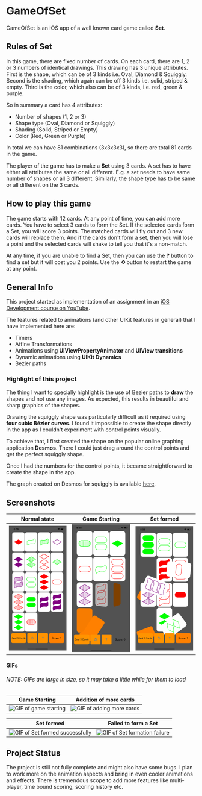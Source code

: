 # GameOfSet
GameOfSet is an iOS app of a well known card game called __Set__.

## Rules of Set
In this game, there are fixed number of cards. On each card, there are 1, 2 or 3 numbers of identical drawings. This drawing has 3 unique attributes. First is the shape, which can be of 3 kinds i.e. Oval, Diamond & Squiggly. Second is the shading, which again can be off 3 kinds i.e. solid, striped & empty. Third is the color, which also can be of 3 kinds, i.e. red, green & purple.

So in summary a card has 4 attributes:
* Number of shapes (1, 2 or 3)
* Shape type (Oval, Diamond or Squiggly)
* Shading (Solid, Striped or Empty)
* Color (Red, Green or Purple)

In total we can have 81 combinations (3x3x3x3), so there are total 81 cards in the game.

The player of the game has to make a __Set__ using 3 cards. A set has to have either all attributes the same or all different. E.g. a set needs to have same number of shapes or all 3 different. Similarly, the shape type has to be same or all different on the 3 cards.

## How to play this game
The game starts with 12 cards. At any point of time, you can add more cards.
You have to select 3 cards to form the Set.
If the selected cards form a Set, you will score 3 points. The matched cards will fly out and 3 new cards will replace them.
And if the cards don't form a set, then you will lose a point and the selected cards will shake to tell you that it's a non-match.

At any time, if you are unable to find a Set, then you can use the **?** button to find a set but it will cost you 2 points.
Use the **⟲** button to restart the game at any point.

## General Info
This project started as implementation of an assignment in an [iOS Development course on YouTube](https://www.youtube.com/playlist?list=PLPA-ayBrweUzGFmkT_W65z64MoGnKRZMq).

The features related to animations (and other UIKit features in general) that I have implemented here are:
* Timers
* Affine Transformations
* Animations using **UIViewPropertyAnimator** and **UIView transitions**
* Dynamic animations using **UIKit Dynamics**
* Bezier paths

### Highlight of this project
The thing I want to specially highlight is the use of Bezier paths to **draw** the shapes and not use any images. As expected, this results in beautiful and sharp graphics of the shapes.

Drawing the squiggly shape was particularly difficult as it required using **four cubic Bézier curves**. I found it impossible to create the shape directly in the app as I couldn't experiment with control points visually.

To achieve that, I first created the shape on the popular online graphing application **Desmos**. There I could just drag around the control points and get the perfect squiggly shape.

Once I had the numbers for the control points, it became straightforward to create the shape in the app.

The graph created on Desmos for squiggly is available [here](https://www.desmos.com/calculator/7xa38awbsv).

## Screenshots

<!--
<p align="left">
<img src="./ScreenCaptures/GameStart.png" width="33%" />
<img src="./ScreenCaptures/Normal.png" width="33%" />
<img src="./ScreenCaptures/SetSuccess.png" width="33%" />
</p>
-->

Normal state|Game Starting|Set formed
---|---|---
![Image of Normal game state](./ScreenCaptures/Normal.png)|![Image of game starting](./ScreenCaptures/GameStart.png)|![Image of Set formed successfully](./ScreenCaptures/SetSuccess.png)

#### GIFs
###### NOTE: GIFs are large in size, so it may take a little while for them to load
Game Starting|Addition of more cards
---|---
![GIF of game starting](./ScreenCaptures/GameStart.gif)|![GIF of adding more cards](./ScreenCaptures/AdditionOfCards.gif)

Set formed|Failed to form a Set
---|---
![GIF of Set formed successfully](./ScreenCaptures/SetSuccess.gif)|![GIF of Set formation failure](./ScreenCaptures/SetFailure.gif)

## Project Status
The project is still not fully complete and might also have some bugs. I plan to work more on the animation aspects and bring in even cooler animations and effects.
There is tremendous scope to add more features like multi-player, time bound scoring, scoring history etc.
